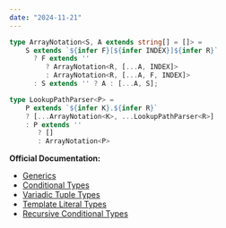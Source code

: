 ```yaml
---
date: "2024-11-21"
---
```

```ts
type ArrayNotation<S, A extends string[] = []> =
    S extends `${infer F}[${infer INDEX}]${infer R}`
      ? F extends '' 
         ? ArrayNotation<R, [...A, INDEX]> 
         : ArrayNotation<R, [...A, F, INDEX]>
      : S extends '' ? A : [...A, S];

type LookupPathParser<P> = 
    P extends `${infer K}.${infer R}`
    ? [...ArrayNotation<K>, ...LookupPathParser<R>]
    : P extends '' 
       ? [] 
       : ArrayNotation<P>
```

**Official Documentation:**
- [Generics](https://www.typescriptlang.org/docs/handbook/2/generics.html)
- [Conditional Types](https://www.typescriptlang.org/docs/handbook/2/conditional-types.html)
- [Variadic Tuple Types](https://www.typescriptlang.org/docs/handbook/release-notes/typescript-4-0.html#variadic-tuple-types)
- [Template Literal Types](https://www.typescriptlang.org/docs/handbook/release-notes/typescript-4-1.html#template-literal-types)
- [Recursive Conditional Types](https://www.typescriptlang.org/docs/handbook/release-notes/typescript-4-1.html#recursive-conditional-types)











